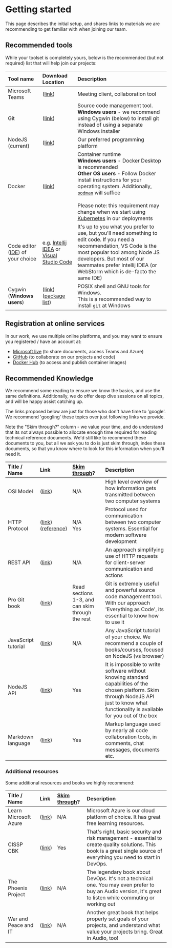 # Getting started

This page describes the initial setup, and shares links to materials we are
recommending to get familiar with when joining our team.

## Recommended tools

While your toolset is completely yours, below is the recommended (but not
required) list that will help join our projects:

| Tool name                                                                                            | Download Location                                                                                                    | Description                                                                                                                                                                                                                                                                                                                                            |
|:-----------------------------------------------------------------------------------------------------|:---------------------------------------------------------------------------------------------------------------------|:-------------------------------------------------------------------------------------------------------------------------------------------------------------------------------------------------------------------------------------------------------------------------------------------------------------------------------------------------------|
| Microsoft Teams                                                                                      | ([link](https://www.microsoft.com/en-us/microsoft-365/microsoft-teams/download-app))                                 | Meeting client, collaboration tool                                                                                                                                                                                                                                                                                                                     |
| Git                                                                                                  | ([link](https://git-scm.com/))                                                                                       | Source code management tool.<br/>**Windows users** - we recommend using Cygwin (below) to install git instead of using a separate Windows installer                                                                                                                                                                                                    |
| NodeJS (current)                                                                                     | ([link](https://nodejs.org/))                                                                                        | Our preferred programming platform                                                                                                                                                                                                                                                                                                                     |
| Docker                                                                                               | ([link](https://www.docker.com/get-started))                                                                         | Container runtime<br/>**Windows users** - Docker Desktop is recommended<br/>**Other OS users** - Follow Docker install instructions for your operating system. Additionally, [`podman`](https://podman.io/) will suffice<br/><br/>Please note: this requirement may change when we start using [Kubernetes](https://kubernetes.io/) in our deployments |
| Code editor ([IDE](https://en.wikipedia.org/wiki/Integrated_development_environment)) of your choice | e.g. [Intellij IDEA](https://www.jetbrains.com/idea/) or [Visual Studio Code](https://code.visualstudio.com/)        | It's up to you what you prefer to use, but you'll need something to edit code. If you need a recommendation, VS Code is the most popular tool among Node JS developers. But most of our teammates prefer Intellij IDEA (or WebStorm which is de-facto the same IDE)                                                                                    |
| Cygwin (**Windows users**)                                                                           | ([link](https://cygwin.com/install.html))<br/>([package list](https://github.com/devsecops-learning/cygwin-scripts)) | POSIX shell and GNU tools for Windows.<br/>This is a recommended way to install `git` at Windows                                                                                                                                                                                                                                                       |

## Registration at online services

In our work, we use multiple online platforms, and you may want to ensure you
registered / have an account at:

- [Microsoft live](https://live.com) (to share documents, access Teams and
  Azure)
- [GitHub](https://github.com) (to collaborate on our projects and code)
- [Docker Hub](https://hub.docker.com/) (to access and publish container images)

## Recommended Knowledge

We recommend some reading to ensure we know the basics, and use the same
definitions. Additionally, we do offer deep dive sessions on all topics, and
will be happy assist catching up.

The links proposed below are just for those who don't have time to 'google'. We
recommend 'googling' these topics over just following links we provide.

Note the "Skim through?" column - we value your time, and do understand
that its not always possible to allocate enough time required for reading
technical reference documents. We'd still like to recommend these documents to
you, but all we ask you to do is just skim through, index these documents, so
that you know where to look for this information when you'll need it.

| Title / Name        | Link                                                                                                                        | [Skim through](https://en.wiktionary.org/wiki/skim_through)? | Description                                                                                                                                                                                  |
|:--------------------|:----------------------------------------------------------------------------------------------------------------------------|:-------------------------------------------------------------|:---------------------------------------------------------------------------------------------------------------------------------------------------------------------------------------------|
| OSI Model           | ([link](https://en.wikipedia.org/wiki/OSI_model))                                                                           | N/A                                                          | High level overview of how information gets transmitted between two computer systems                                                                                                         |
| HTTP Protocol       | ([link](https://developer.mozilla.org/en-US/docs/Web/HTTP/Overview))<br/>([reference](https://tools.ietf.org/html/rfc7230)) | N/A<br/>Yes                                                  | Protocol used for communication between two computer systems. Essential for modern software development                                                                                      |
| REST API            | ([link](https://en.wikipedia.org/wiki/Representational_state_transfer))                                                     | N/A                                                          | An approach simplifying use of HTTP requests for client-server communication and actions                                                                                                     |
| Pro Git book        | ([link](https://git-scm.com/book))                                                                                          | Read sections 1-3, and can skim through the rest             | Git is extremely useful and powerful source code management tool. With our approach 'Everything as Code', its essential to know how to use it                                                |
| JavaScript tutorial | ([link](https://nodejs.dev/learn))                                                                                          | N/A                                                          | Any JavaScript tutorial of your choice. We recommend a couple of books/courses, focused on NodeJS (vs browser)                                                                               |
| NodeJS API          | ([link](https://nodejs.org/docs/latest/api/))                                                                               | Yes                                                          | It is impossible to write software without knowing standard capabilities of the chosen platform. Skim through NodeJS API just to know what functionality is available for you out of the box |
| Markdown language   | ([link](https://guides.github.com/features/mastering-markdown/))                                                            | Yes                                                          | Markup language used by nearly all code collaboration tools, in comments, chat messages, documents etc.                                                                                      |

### Additional resources

Some additional resources and books we highly recommend:

| Title / Name          | Link                                                                                          | [Skim through](https://en.wiktionary.org/wiki/skim_through)? | Description                                                                                                                                                             |
|:----------------------|:----------------------------------------------------------------------------------------------|:-------------------------------------------------------------|:------------------------------------------------------------------------------------------------------------------------------------------------------------------------|
| Learn Microsoft Azure | ([link](https://docs.microsoft.com/en-us/learn/azure/))                                       | N/A                                                          | Microsoft Azure is our cloud platform of choice. It has great free learning resources.                                                                                  |
| CISSP CBK             | ([link](https://www.amazon.com/Official-ISC-Guide-CISSP-CBK/dp/1119423341))                   | Yes                                                          | That's right, basic security and risk management - essential to create quality solutions. This book is a great single source of everything you need to start in DevOps. |
| The Phoenix Project   | ([link](https://www.amazon.com/Phoenix-Project-DevOps-Helping-Business/dp/0988262592))        | N/A                                                          | The legendary book about DevOps. It's not a technical one. You may even prefer to buy an Audio version, it's great to listen while commuting or working out             |
| War and Peace and IT  | ([link](https://www.amazon.com/War-Peace-Business-Leadership-Technology-ebook/dp/B07JZHCVY9)) | N/A                                                          | Another great book that helps properly set goals of your projects, and understand what value your projects bring. Great in Audio, too!                                  |
